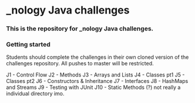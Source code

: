 # _nology Java challenges
### This is the repository for _nology Java challenges.

### Getting started
Students should complete the challenges in their own cloned version of the challenges repository. All pushes to master will be restricted.


J1 - Control Flow
J2 - Methods
J3 - Arrays and Lists
J4 - Classes pt1
J5 - Classes pt2
J6 - Constructors & Inheritance
J7 - Interfaces
J8 - HashMaps and Streams
J9 - Testing with JUnit
J10 - Static Methods (?) not really a individual directory imo.
